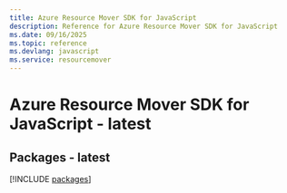 ```yaml
---
title: Azure Resource Mover SDK for JavaScript
description: Reference for Azure Resource Mover SDK for JavaScript
ms.date: 09/16/2025
ms.topic: reference
ms.devlang: javascript
ms.service: resourcemover
---
```

# Azure Resource Mover SDK for JavaScript - latest
## Packages - latest
[!INCLUDE [packages](resource-mover-index.md)]